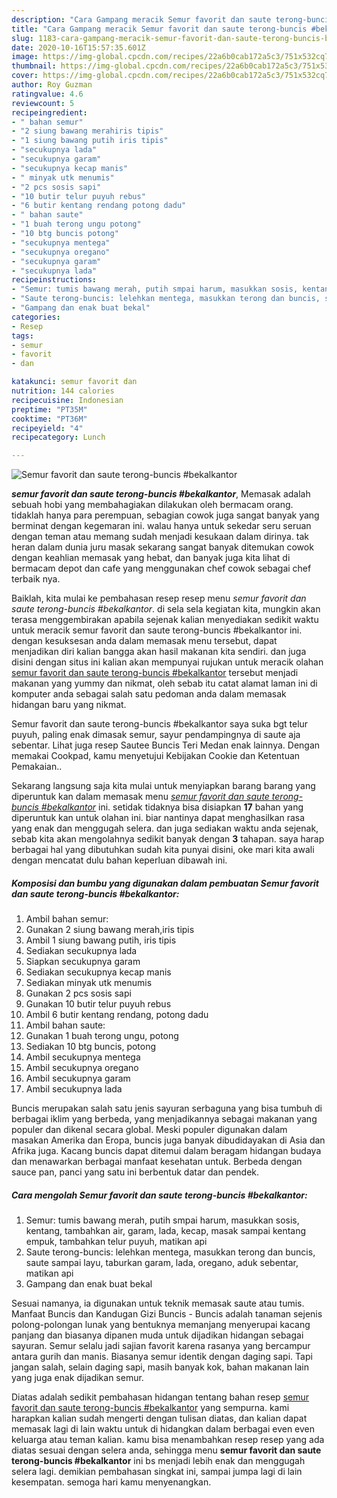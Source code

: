 ```yaml
---
description: "Cara Gampang meracik Semur favorit dan saute terong-buncis #bekalkantor yang Enak"
title: "Cara Gampang meracik Semur favorit dan saute terong-buncis #bekalkantor yang Enak"
slug: 1183-cara-gampang-meracik-semur-favorit-dan-saute-terong-buncis-bekalkantor-yang-enak
date: 2020-10-16T15:57:35.601Z
image: https://img-global.cpcdn.com/recipes/22a6b0cab172a5c3/751x532cq70/semur-favorit-dan-saute-terong-buncis-bekalkantor-foto-resep-utama.jpg
thumbnail: https://img-global.cpcdn.com/recipes/22a6b0cab172a5c3/751x532cq70/semur-favorit-dan-saute-terong-buncis-bekalkantor-foto-resep-utama.jpg
cover: https://img-global.cpcdn.com/recipes/22a6b0cab172a5c3/751x532cq70/semur-favorit-dan-saute-terong-buncis-bekalkantor-foto-resep-utama.jpg
author: Roy Guzman
ratingvalue: 4.6
reviewcount: 5
recipeingredient:
- " bahan semur"
- "2 siung bawang merahiris tipis"
- "1 siung bawang putih iris tipis"
- "secukupnya lada"
- "secukupnya garam"
- "secukupnya kecap manis"
- " minyak utk menumis"
- "2 pcs sosis sapi"
- "10 butir telur puyuh rebus"
- "6 butir kentang rendang potong dadu"
- " bahan saute"
- "1 buah terong ungu potong"
- "10 btg buncis potong"
- "secukupnya mentega"
- "secukupnya oregano"
- "secukupnya garam"
- "secukupnya lada"
recipeinstructions:
- "Semur: tumis bawang merah, putih smpai harum, masukkan sosis, kentang, tambahkan air, garam, lada, kecap, masak sampai kentang empuk, tambahkan telur puyuh, matikan api"
- "Saute terong-buncis: lelehkan mentega, masukkan terong dan buncis, saute sampai layu, taburkan garam, lada, oregano, aduk sebentar, matikan api"
- "Gampang dan enak buat bekal"
categories:
- Resep
tags:
- semur
- favorit
- dan

katakunci: semur favorit dan 
nutrition: 144 calories
recipecuisine: Indonesian
preptime: "PT35M"
cooktime: "PT36M"
recipeyield: "4"
recipecategory: Lunch

---
```



![Semur favorit dan saute terong-buncis #bekalkantor](https://img-global.cpcdn.com/recipes/22a6b0cab172a5c3/751x532cq70/semur-favorit-dan-saute-terong-buncis-bekalkantor-foto-resep-utama.jpg)

<b><i>semur favorit dan saute terong-buncis #bekalkantor</i></b>, Memasak adalah sebuah hobi yang membahagiakan dilakukan oleh bermacam orang. tidaklah hanya para perempuan, sebagian cowok juga sangat banyak yang berminat dengan kegemaran ini. walau hanya untuk sekedar seru seruan dengan teman atau memang sudah menjadi kesukaan dalam dirinya. tak heran dalam dunia juru masak sekarang sangat banyak ditemukan cowok dengan keahlian memasak yang hebat, dan banyak juga kita lihat di bermacam depot dan cafe yang menggunakan chef cowok sebagai chef terbaik nya.

Baiklah, kita mulai ke pembahasan resep resep menu <i>semur favorit dan saute terong-buncis #bekalkantor</i>. di sela sela kegiatan kita, mungkin akan terasa menggembirakan apabila sejenak kalian menyediakan sedikit waktu untuk meracik semur favorit dan saute terong-buncis #bekalkantor ini. dengan kesuksesan anda dalam memasak menu tersebut, dapat menjadikan diri kalian bangga akan hasil makanan kita sendiri. dan juga disini dengan situs ini kalian akan mempunyai rujukan untuk meracik olahan <u>semur favorit dan saute terong-buncis #bekalkantor</u> tersebut menjadi makanan yang yummy dan nikmat, oleh sebab itu catat alamat laman ini di komputer anda sebagai salah satu pedoman anda dalam memasak hidangan baru yang nikmat.

Semur favorit dan saute terong-buncis #bekalkantor saya suka bgt telur puyuh, paling enak dimasak semur, sayur pendampingnya di saute aja sebentar. Lihat juga resep Sautee Buncis Teri Medan enak lainnya. Dengan memakai Cookpad, kamu menyetujui Kebijakan Cookie dan Ketentuan Pemakaian..


Sekarang langsung saja kita mulai untuk menyiapkan barang barang yang diperuntuk kan dalam memasak menu <u><i>semur favorit dan saute terong-buncis #bekalkantor</i></u> ini. setidak tidaknya bisa disiapkan <b>17</b> bahan yang diperuntuk kan untuk olahan ini. biar nantinya dapat menghasilkan rasa yang enak dan menggugah selera. dan juga sediakan waktu anda sejenak, sebab kita akan mengolahnya sedikit banyak dengan <b>3</b> tahapan. saya harap berbagai hal yang dibutuhkan sudah kita punyai disini, oke mari kita awali dengan mencatat dulu bahan keperluan dibawah ini.

<!--inarticleads1-->

##### Komposisi dan bumbu yang digunakan dalam pembuatan Semur favorit dan saute terong-buncis #bekalkantor:

1. Ambil  bahan semur:
1. Gunakan 2 siung bawang merah,iris tipis
1. Ambil 1 siung bawang putih, iris tipis
1. Sediakan secukupnya lada
1. Siapkan secukupnya garam
1. Sediakan secukupnya kecap manis
1. Sediakan  minyak utk menumis
1. Gunakan 2 pcs sosis sapi
1. Gunakan 10 butir telur puyuh rebus
1. Ambil 6 butir kentang rendang, potong dadu
1. Ambil  bahan saute:
1. Gunakan 1 buah terong ungu, potong
1. Sediakan 10 btg buncis, potong
1. Ambil secukupnya mentega
1. Ambil secukupnya oregano
1. Ambil secukupnya garam
1. Ambil secukupnya lada


Buncis merupakan salah satu jenis sayuran serbaguna yang bisa tumbuh di berbagai iklim yang berbeda, yang menjadikannya sebagai makanan yang populer dan dikenal secara global. Meski populer digunakan dalam masakan Amerika dan Eropa, buncis juga banyak dibudidayakan di Asia dan Afrika juga. Kacang buncis dapat ditemui dalam beragam hidangan budaya dan menawarkan berbagai manfaat kesehatan untuk. Berbeda dengan sauce pan, panci yang satu ini berbentuk datar dan pendek. 

<!--inarticleads2-->

##### Cara mengolah Semur favorit dan saute terong-buncis #bekalkantor:

1. Semur: tumis bawang merah, putih smpai harum, masukkan sosis, kentang, tambahkan air, garam, lada, kecap, masak sampai kentang empuk, tambahkan telur puyuh, matikan api
1. Saute terong-buncis: lelehkan mentega, masukkan terong dan buncis, saute sampai layu, taburkan garam, lada, oregano, aduk sebentar, matikan api
1. Gampang dan enak buat bekal


Sesuai namanya, ia digunakan untuk teknik memasak saute atau tumis. Manfaat Buncis dan Kandugan Gizi Buncis - Buncis adalah tanaman sejenis polong-polongan lunak yang bentuknya memanjang menyerupai kacang panjang dan biasanya dipanen muda untuk dijadikan hidangan sebagai sayuran. Semur selalu jadi sajian favorit karena rasanya yang bercampur antara gurih dan manis. Biasanya semur identik dengan daging sapi. Tapi jangan salah, selain daging sapi, masih banyak kok, bahan makanan lain yang juga enak dijadikan semur. 

Diatas adalah sedikit pembahasan hidangan tentang bahan resep <u>semur favorit dan saute terong-buncis #bekalkantor</u> yang sempurna. kami harapkan kalian sudah mengerti dengan tulisan diatas, dan kalian dapat memasak lagi di lain waktu untuk di hidangkan dalam berbagai even even keluarga atau teman kalian. kamu bisa menambahkan resep resep yang ada diatas sesuai dengan selera anda, sehingga menu <b>semur favorit dan saute terong-buncis #bekalkantor</b> ini bs menjadi lebih enak dan menggugah selera lagi. demikian pembahasan singkat ini, sampai jumpa lagi di lain kesempatan. semoga hari kamu menyenangkan.
